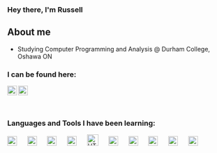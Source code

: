 ### Hey there, I'm Russell 

## About me
- Studying Computer Programming and Analysis @ Durham College, Oshawa ON

### I can be found here:

[<img align="left" alt="Russell Waring | LinkedIn" title="LinkedIn" width="22px" src="https://cdn.jsdelivr.net/npm/simple-icons@v3/icons/linkedin.svg"/>][linkedin]
[<img alt="Russell Waring | Instagram" width="22px" title="Instagram" src="https://upload.wikimedia.org/wikipedia/commons/thumb/e/e7/Instagram_logo_2016.svg/132px-Instagram_logo_2016.svg.png?20210403190622"/>][instagram]

<br />

### Languages and Tools I have been learning:
<p>
    <img alt="C sharp logo" title="C#" width="22px" src="https://seeklogo.com/images/C/c-sharp-c-logo-02F17714BA-seeklogo.com.png"/> 
    &nbsp;&nbsp;&nbsp;&nbsp;
    <img alt="C plus plus logo" title="C++" width="22px" src="https://upload.wikimedia.org/wikipedia/commons/thumb/1/18/ISO_C%2B%2B_Logo.svg/1822px-ISO_C%2B%2B_Logo.svg.png"/> 
    &nbsp;&nbsp;&nbsp;&nbsp;
    <img alt="Java logo" title="Java" width="22px" src="https://www.vectorlogo.zone/logos/java/java-vertical.svg"/> 
    &nbsp;&nbsp;&nbsp;&nbsp;
    <img alt="Python logo" title="Python" width="22px" src="http://clipart-library.com/images_k/python-logo-transparent/python-logo-transparent-5.png"/>
    &nbsp;&nbsp;&nbsp;&nbsp;
    <img alt="HTML logo" title="HTML" width="26px" src="https://www.w3.org/html/logo/downloads/HTML5_Logo.svg"/> 
    &nbsp;&nbsp;&nbsp;&nbsp;
    <img alt="CSS logo" title="CSS" width="22px" src="https://upload.wikimedia.org/wikipedia/commons/d/d5/CSS3_logo_and_wordmark.svg"/> 
    &nbsp;&nbsp;&nbsp;&nbsp;
    <img alt="JavaScript logo" title="JavaScript" width="22px" src="https://upload.wikimedia.org/wikipedia/commons/d/d4/Javascript-shield.svg"/>
    &nbsp;&nbsp;&nbsp;&nbsp;
    <img alt="PHP logo" title="PHP" width="22px" src="https://upload.wikimedia.org/wikipedia/commons/thumb/2/27/PHP-logo.svg/1067px-PHP-logo.svg.png"/>
    &nbsp;&nbsp;&nbsp;&nbsp;
    <img alt="VS 2019 logo" title="SQL" width="22px" src="https://www.svgrepo.com/show/255832/sql.svg"/>
    &nbsp;&nbsp;&nbsp;&nbsp;
    <img alt="VS 2019 logo" title="Visual Studio 2019" width="22px" src="https://upload.wikimedia.org/wikipedia/commons/thumb/5/59/Visual_Studio_Icon_2019.svg/512px-Visual_Studio_Icon_2019.svg.png"/>
</p>

<br />
<br />

[linkedin]: https://www.linkedin.com/in/russell-waring-476372a4/
[instagram]: https://www.instagram.com/russellwaring/
